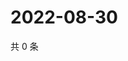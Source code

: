 # 2022-08-30

共 0 条

<!-- BEGIN WEIBO -->
<!-- 最后更新时间 Tue Aug 30 2022 00:22:21 GMT+0800 (China Standard Time) -->

<!-- END WEIBO -->
